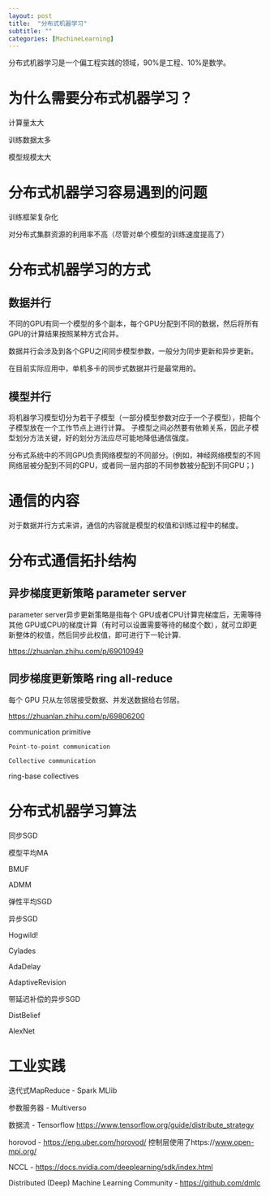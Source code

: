 ```yaml
---
layout: post
title:  "分布式机器学习"
subtitle: ""
categories: [MachineLearning]
---
```


分布式机器学习是一个偏工程实践的领域，90%是工程、10%是数学。

# 为什么需要分布式机器学习？

计算量太大

训练数据太多

模型规模太大



# 分布式机器学习容易遇到的问题

训练框架复杂化

对分布式集群资源的利用率不高（尽管对单个模型的训练速度提高了）


# 分布式机器学习的方式

## 数据并行

不同的GPU有同一个模型的多个副本，每个GPU分配到不同的数据，然后将所有GPU的计算结果按照某种方式合并。

数据并行会涉及到各个GPU之间同步模型参数，一般分为同步更新和异步更新。

在目前实际应用中，单机多卡的同步式数据并行是最常用的。


## 模型并行

将机器学习模型切分为若干子模型（一部分模型参数对应于一个子模型），把每个子模型放在一个工作节点上进行计算。
子模型之间必然要有依赖关系，因此子模型划分方法关键，好的划分方法应尽可能地降低通信强度。

分布式系统中的不同GPU负责网络模型的不同部分。(例如，神经网络模型的不同网络层被分配到不同的GPU，或者同一层内部的不同参数被分配到不同GPU；)




# 通信的内容

对于数据并行方式来讲，通信的内容就是模型的权值和训练过程中的梯度。




# 分布式通信拓扑结构

## 异步梯度更新策略  parameter server

parameter server异步更新策略是指每个 GPU或者CPU计算完梯度后，无需等待其他 GPU或CPU的梯度计算（有时可以设置需要等待的梯度个数），就可立即更新整体的权值，然后同步此权值，即可进行下一轮计算.

https://zhuanlan.zhihu.com/p/69010949

## 同步梯度更新策略  ring all-reduce

每个 GPU 只从左邻居接受数据、并发送数据给右邻居。

https://zhuanlan.zhihu.com/p/69806200


communication primitive

    Point-to-point communication
    
    Collective communication


ring-base collectives


# 分布式机器学习算法

同步SGD

模型平均MA

BMUF

ADMM

弹性平均SGD

异步SGD

Hogwild!

Cylades

AdaDelay

AdaptiveRevision

带延迟补偿的异步SGD

DistBelief

AlexNet







# 工业实践

迭代式MapReduce  - Spark MLlib 

参数服务器 - Multiverso

数据流 - Tensorflow  https://www.tensorflow.org/guide/distribute_strategy

horovod - https://eng.uber.com/horovod/
控制层使用了https://www.open-mpi.org/

NCCL - https://docs.nvidia.com/deeplearning/sdk/index.html

Distributed (Deep) Machine Learning Community - https://github.com/dmlc
